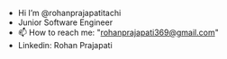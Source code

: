- Hi I’m @rohanprajapatitachi
-  Junior Software Engineer
- 📫 How to reach me:  "rohanprajapati369@gmail.com"
- Linkedin: Rohan Prajapati


<!--code code code
rohanprajapatitachi/rohanprajapatitachi is a ✨ special ✨ repository because its `README.md` (this file) appears on your GitHub profile.
You can click the Preview link to take a look at your .
-->
